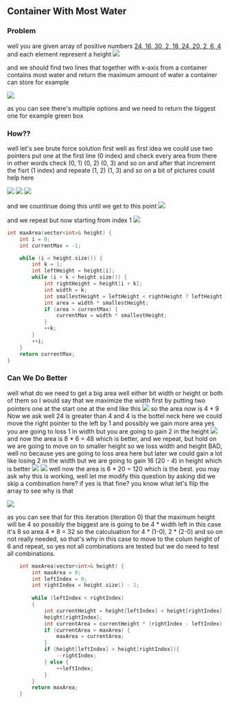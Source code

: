 ## Container With Most Water

### Problem
well you are given array of positive numbers [24, 16, 30, 2, 18, 24, 20, 2, 6, 4](heights) and each
element represent a height
![](./pics/1.png)

and we should find two lines that together with x-axis from a container contains most water
and return the maximum amount of water a container can store for example

![](./pics/2.png)

as you can see there's multiple options and we need to return the biggest one for example green box

### How??
well let's see brute force solution first well as first idea we could use two pointers put one at
the first line (0 index) and check every area from there in other words check (0, 1) (0, 2) (0, 3)
and so on and after that increment the fisrt (1 index) and repeate (1, 2) (1, 3) and so on a bit of
pictures could help here

![](./pics/3.png)
![](./pics/4.png)
![](./pics/5.png)

and we countinue doing this until we get to this point
![](./pics/6.png)

and we repeat but now starting from index 1
![](./pics/7.png)

```cpp
int maxArea(vector<int>& height) {
    int i = 0;
    int currentMax = -1;

    while (i < height.size()) {
        int k = 1;
        int leftHeight = height[i];
        while (i + k < height.size()) {
            int rightHeight = height[i + k];
            int width = k;
            int smallestHeight = leftHeight < rightHeight ? leftHeight : rightHeight;
            int area = width * smallestHeight;
            if (area > currentMax) {
                currentMax = width * smallestHeight;
            }
            ++k;
        }
        ++i;
    }
    return currentMax;
}
```
### Can We Do Better
well what do we need to get a big area well either bit width or height or both of them so I would say
that we maximize the width first by putting two pointers one at the start one at the end like this
![](./pics/8.png)
so the area now is 4 * 9
Now we ask well 24 is greater than 4 and 4 is the bottel neck here we could move the right pointer
to the left by 1 and possibly we gain more area yes you are going to loss 1 in width but you are
going to gain 2 in the height
![](./pics/9.png)
and now the area is 8 * 6 = 48 which is better, and we repeat, but hold on we are going to move on
to smaller height so we loss width and height BAD, well no because yes are going to loss area here
but later we could gain a lot like losing 2 in the width but we are going to gain 16 (20 - 4) in height
which is better
![](./pics/10.png)
![](./pics/11.png)
well now the area is 6 * 20 = 120 which is the best. you may ask why this is working, well let me
modify this question by asking did we skip a combination here? if yes is that fine? you know what
let's filp the array to see why is that

![](./pics/12.png)

as you can see that for this iteration (iteration 0) that the maximum height will be 4 so possibly
the biggest are is going to be 4 * width left in this case it's 8 so area 4 * 8 = 32 so
the calculuation for 4 * (1-0), 2 * (2-0) and so on not really needed, so that's why in this case
to move to the colum height of 6 and repeat, so yes not all combinations are tested but we do need
to test all combinations.

```cpp
    int maxArea(vector<int>& height) {
        int maxArea = 0;
        int leftIndex = 0;
        int rightIndex = height.size() - 1;
        
        while (leftIndex < rightIndex)
        {
            int currentHeight = height[leftIndex] < height[rightIndex] ? height[leftIndex] :
            height[rightIndex];
            int currentArea = currentHeight * (rightIndex - leftIndex);
            if (currentArea > maxArea) {
                maxArea = currentArea;
            }
            if (height[leftIndex] > height[rightIndex]){
                --rightIndex;
            } else {
                ++leftIndex;
            }
        }
        return maxArea;
    }
```